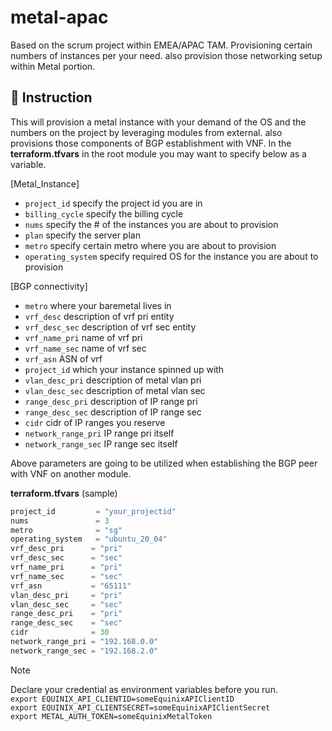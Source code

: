# metal-apac

Based on the scrum project within EMEA/APAC TAM.   Provisioning certain numbers of instances per your need.   also provision those networking setup within Metal portion.

## :watermelon: Instruction

This will provision a metal instance with your demand of the OS and the numbers on the project by leveraging modules from external. also provisions those components of BGP establishment with VNF.
In the **terraform.tfvars** in the root module you may want to specify below as a variable.

[Metal_Instance]
- `project_id`       specify the project id you are in
- `billing_cycle`    specify the billing cycle
- `nums`             specify the # of the instances you are about to provision
- `plan`             specify the server plan
- `metro`            specify certain metro where you are about to provision
- `operating_system` specify required OS for the instance you are about to provision

[BGP connectivity]
- `metro` where your baremetal lives in
- `vrf_desc` description of vrf pri entity
- `vrf_desc_sec` description of vrf sec entity 
- `vrf_name_pri` name of vrf pri
- `vrf_name_sec` name of vrf sec
- `vrf_asn` ASN of vrf
- `project_id` which your instance spinned up with
- `vlan_desc_pri` description of metal vlan pri
- `vlan_desc_sec` description of metal vlan sec
- `range_desc_pri` description of IP range pri
- `range_desc_sec` description of IP range sec
- `cidr` cidr of IP ranges you reserve
- `network_range_pri` IP range pri itself
- `network_range_sec` IP range sec itself

Above parameters are going to be utilized when establishing the BGP peer with VNF on another module.

**terraform.tfvars** (sample)
```terraform
project_id         = "your_projectid"
nums               = 3
metro              = "sg"
operating_system   = "ubuntu_20_04"
vrf_desc_pri      = "pri"
vrf_desc_sec      = "sec"
vrf_name_pri      = "pri"
vrf_name_sec      = "sec"
vrf_asn           = "65111"
vlan_desc_pri     = "pri"
vlan_desc_sec     = "sec"
range_desc_pri    = "pri"
range_desc_sec    = "sec"
cidr              = 30
network_range_pri = "192.168.0.0"
network_range_sec = "192.168.2.0"
```  


>[!note]
>Declare your credential as environment variables before you run.  
>`export EQUINIX_API_CLIENTID=someEquinixAPIClientID`  
>`export EQUINIX_API_CLIENTSECRET=someEquinixAPIClientSecret`  
>`export METAL_AUTH_TOKEN=someEquinixMetalToken`
